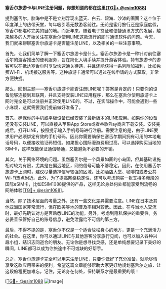 **塞舌尔旅游卡与LINE注册问题，你想知道的都在这里[[TG💪+ @esim1088](https://t.me/s/esim1088)]**

提到塞舌尔，脑海中是不是立刻浮现出蓝天、白云、碧海、沙滩的画面？这个位于印度洋上的热带天堂，每年吸引着无数游客前往。无论是蜜月旅行还是家庭度假，塞舌尔都堪称完美的目的地。而近年来，随着电子签证和便捷通讯方式的发展，越来越多的人开始关注在塞舌尔使用LINE这款流行的即时通讯软件的问题。今天，我们就来聊聊塞舌尔旅游卡是否能注册LINE，以及相关的一些注意事项。

首先，让我们简单了解一下塞舌尔旅游卡是什么。塞舌尔旅游卡是一种针对前往塞舌尔的游客推出的便利服务，旨在简化入境手续并提升游客体验。持有旅游卡的游客可以在抵达塞舌尔时享受快速通关待遇，并且还能获得一系列附加福利，比如免费Wi-Fi、机场接送服务等。这种旅游卡通常可以通过在线申请的方式获取，非常方便快捷。

那么，回到主题——塞舌尔旅游卡能否注册LINE呢？答案是肯定的！只要你的设备能够连接到互联网，并且支持安装LINE应用程序，那么在塞舌尔使用旅游卡上网时完全是可以注册并正常使用LINE的。不过，在实际操作中，可能会遇到一些小麻烦，这就需要我们提前做好准备了。

首先，确保你的手机或平板设备已经安装了最新版本的LINE应用。如果你的设备还没有安装LINE，可以直接从苹果App Store或者谷歌Play商店下载安装。安装完成后，打开LINE，按照提示输入手机号码进行注册。需要注意的是，由于LINE要求用户必须绑定有效的手机号码，因此你需要确保在塞舌尔期间拥有可用的本地电话号码，以便接收验证码短信。如果担心国际漫游费用过高，可以选择购买当地的SIM卡，这样既能保证通信畅通，又能避免不必要的开销。

其次，关于网络环境的问题。虽然塞舌尔是一个风景如画的小岛国，但其基础设施相对较为有限，尤其是在偏远地区，网络信号可能不够稳定。因此，在使用塞舌尔旅游卡上网时，建议尽量选择信号较强的区域，比如酒店大堂、咖啡馆或者公共Wi-Fi热点附近。此外，为了提高网络稳定性，还可以考虑购买一张支持多频段的国际eSIM卡，比如ESIM1088提供的产品，这样无论身处何处都能享受到流畅的网络体验[[TG💪+ @esim1088](https://t.me/s/esim1088)]。

当然，除了技术层面的考量之外，还有一些文化差异需要注意。LINE在日本及其他亚洲国家非常流行，但在欧美等地的普及率相对较低。因此，在与当地人交流时，最好先确认对方是否熟悉LINE的功能。另外，考虑到隐私保护的重要性，务必妥善保管好自己的账号信息，避免泄露给不可信的第三方。

最后，不得不提的是，塞舌尔不仅是一个适合放松身心的地方，更是一个充满活力的社会。在这里，你可以通过LINE与其他游客分享旅行见闻，也可以加入各种兴趣小组，结识志同道合的朋友。无论你是想寻找灵感，还是单纯想要记录下美好的瞬间，LINE都可以成为你旅途中不可或缺的好帮手。

总之，塞舌尔旅游卡完全可以用来注册LINE，只要你做好了充分准备，就能尽情享受这款应用带来的便利。希望这篇文章能够帮助大家更好地规划塞舌尔之旅，让这段旅程更加难忘。记住，无论身在何处，保持联系才是最重要的哦！

[[TG💪+ @esim1088](https://t.me/s/esim1088) ![Image](https://i.postimg.cc/4NQfJmqS/Snipaste-2025-05-13-00-14-12.png)]